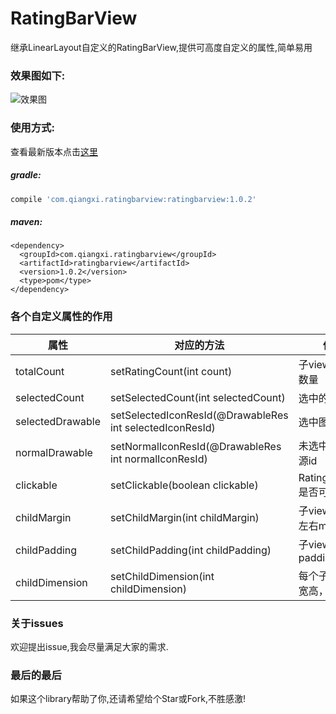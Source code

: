 # RatingBarView
继承LinearLayout自定义的RatingBarView,提供可高度自定义的属性,简单易用

### 效果图如下:
![效果图](http://a2.qpic.cn/psb?/V139PLsQ3siJoP/374s9j7S7uPjfzK160VKDrDWxSh2NKFOMvuXca1aAqA!/b/dHUAAAAAAAAA&ek=1&kp=1&pt=0&bo=nQGqAgAAAAADFwY!&tm=1497006000&sce=60-4-3&rf=viewer_4)
### 使用方式:
查看最新版本点击[这里]()
##### gradle:
```groovy
compile 'com.qiangxi.ratingbarview:ratingbarview:1.0.2'
```
##### maven:
```maven
<dependency>
  <groupId>com.qiangxi.ratingbarview</groupId>
  <artifactId>ratingbarview</artifactId>
  <version>1.0.2</version>
  <type>pom</type>
</dependency>
```
### 各个自定义属性的作用
属性 | 对应的方法|作用
---|---|---
totalCount |setRatingCount(int count)| 子view数量总数量
selectedCount |setSelectedCount(int selectedCount)| 选中的数量
selectedDrawable|setSelectedIconResId(@DrawableRes int selectedIconResId)| 选中图片资源id
normalDrawable|setNormalIconResId(@DrawableRes int normalIconResId) | 未选中图片资源id
clickable |setClickable(boolean clickable)|RatingBarView是否可点击
childMargin | setChildMargin(int childMargin) |子view之间的左右margin
childPadding |setChildPadding(int childPadding) |子view的padding
childDimension|setChildDimension(int childDimension)|每个子view的宽高，宽=高
### 关于issues
欢迎提出issue,我会尽量满足大家的需求.
### 最后的最后
如果这个library帮助了你,还请希望给个Star或Fork,不胜感激!

